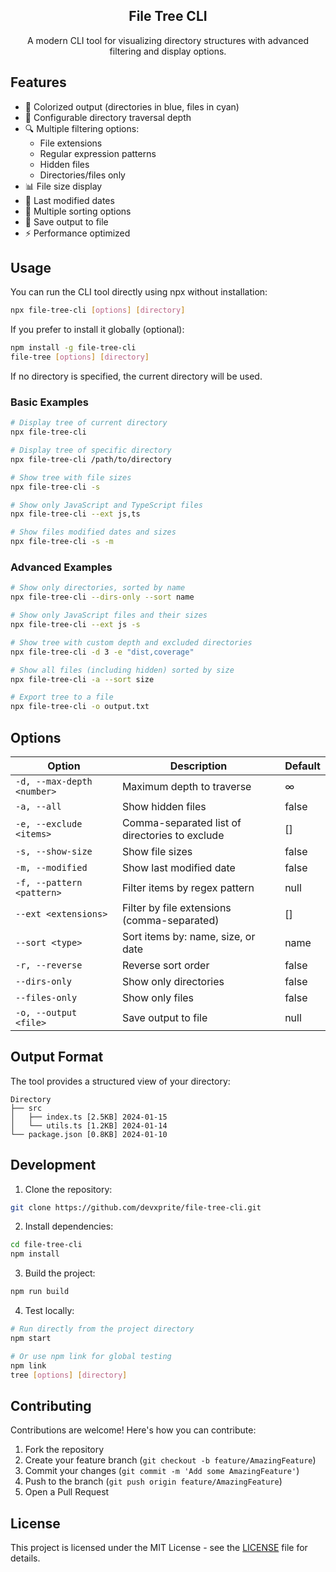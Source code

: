 <div align="center">
  <h2>File Tree CLI</h2>
  <p>A modern CLI tool for visualizing directory structures with advanced filtering and display options.</p>
</div>

## Features

- 🎨 Colorized output (directories in blue, files in cyan)
- 📏 Configurable directory traversal depth
- 🔍 Multiple filtering options:
  - File extensions
  - Regular expression patterns
  - Hidden files
  - Directories/files only
- 📊 File size display
- 📅 Last modified dates
- 🔄 Multiple sorting options
- 💾 Save output to file
- ⚡ Performance optimized

## Usage

You can run the CLI tool directly using npx without installation:

```bash
npx file-tree-cli [options] [directory]
```

If you prefer to install it globally (optional):

```bash
npm install -g file-tree-cli
file-tree [options] [directory]
```

If no directory is specified, the current directory will be used.

### Basic Examples

```bash
# Display tree of current directory
npx file-tree-cli

# Display tree of specific directory
npx file-tree-cli /path/to/directory

# Show tree with file sizes
npx file-tree-cli -s

# Show only JavaScript and TypeScript files
npx file-tree-cli --ext js,ts

# Show files modified dates and sizes
npx file-tree-cli -s -m
```

### Advanced Examples

```bash
# Show only directories, sorted by name
npx file-tree-cli --dirs-only --sort name

# Show only JavaScript files and their sizes
npx file-tree-cli --ext js -s

# Show tree with custom depth and excluded directories
npx file-tree-cli -d 3 -e "dist,coverage"

# Show all files (including hidden) sorted by size
npx file-tree-cli -a --sort size

# Export tree to a file
npx file-tree-cli -o output.txt
```

## Options

| Option                     | Description                                    | Default |
| -------------------------- | ---------------------------------------------- | ------- |
| `-d, --max-depth <number>` | Maximum depth to traverse                      | ∞       |
| `-a, --all`                | Show hidden files                              | false   |
| `-e, --exclude <items>`    | Comma-separated list of directories to exclude | []      |
| `-s, --show-size`          | Show file sizes                                | false   |
| `-m, --modified`           | Show last modified date                        | false   |
| `-f, --pattern <pattern>`  | Filter items by regex pattern                  | null    |
| `--ext <extensions>`       | Filter by file extensions (comma-separated)    | []      |
| `--sort <type>`            | Sort items by: name, size, or date             | name    |
| `-r, --reverse`            | Reverse sort order                             | false   |
| `--dirs-only`              | Show only directories                          | false   |
| `--files-only`             | Show only files                                | false   |
| `-o, --output <file>`      | Save output to file                            | null    |

## Output Format

The tool provides a structured view of your directory:

```
Directory
├── src
│   ├── index.ts [2.5KB] 2024-01-15
│   └── utils.ts [1.2KB] 2024-01-14
└── package.json [0.8KB] 2024-01-10
```

## Development

1. Clone the repository:
```bash
git clone https://github.com/devxprite/file-tree-cli.git
```

2. Install dependencies:
```bash
cd file-tree-cli
npm install
```

3. Build the project:
```bash
npm run build
```

4. Test locally:
```bash
# Run directly from the project directory
npm start

# Or use npm link for global testing
npm link
tree [options] [directory]
```

## Contributing

Contributions are welcome! Here's how you can contribute:

1. Fork the repository
2. Create your feature branch (`git checkout -b feature/AmazingFeature`)
3. Commit your changes (`git commit -m 'Add some AmazingFeature'`)
4. Push to the branch (`git push origin feature/AmazingFeature`)
5. Open a Pull Request

## License

This project is licensed under the MIT License - see the [LICENSE](LICENSE) file for details.